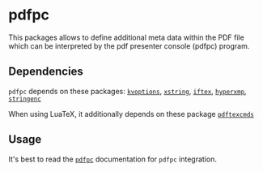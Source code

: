 # pdfpc

This packages allows to define additional meta data within
the PDF file which can be interpreted by the pdf presenter
console (pdfpc) program.

## Dependencies

`pdfpc` depends on these packages:
[`kvoptions`](https://ctan.org/pkg/kvoptions),
[`xstring`](https://ctan.org/pkg/xstring),
[`iftex`](https://ctan.org/pkg/iftex),
[`hyperxmp`](https://ctan.org/pkg/hyperxmp),
[`stringenc`](https://ctan.org/pkg/stringenc)

When using LuaTeX, it additionally depends on these package
[`pdftexcmds`](https://ctan.org/pkg/pdftexcmds)

## Usage

It's best to read the [`pdfpc`](https://github.com/pdfpc/pdfpc) documentation
for `pdfpc` integration.

